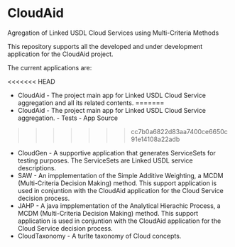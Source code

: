 CloudAid
========

Agregation of Linked USDL Cloud Services using Multi-Criteria Methods

This repository supports all the developed and under development application for the CloudAid project.

The current applications are:

<<<<<<< HEAD
+ CloudAid - The project main app for Linked USDL Cloud Service aggregation and all its related contents.
=======
+ CloudAid - The project main app for Linked USDL Cloud Service aggregation.
      - Tests
      - App Source
>>>>>>> cc7b0a6822d83aa7400ce6650c91e14108a22adb
+ CloudGen - A supportive application that generates ServiceSets for testing purposes. The ServiceSets are Linked USDL service descriptions.
+ SAW - An impplementation of the Simple Additive Weighting, a MCDM (Multi-Criteria Decision Making) method. This support application is used in conjuntion with the CloudAid application for the Cloud Service decision process.
+ JAHP - A java impplementation of the Analytical Hierachic Process, a MCDM (Multi-Criteria Decision Making) method. This support application is used in conjuntion with the CloudAid application for the Cloud Service decision process.
+ CloudTaxonomy - A turlte taxonomy of Cloud concepts.
